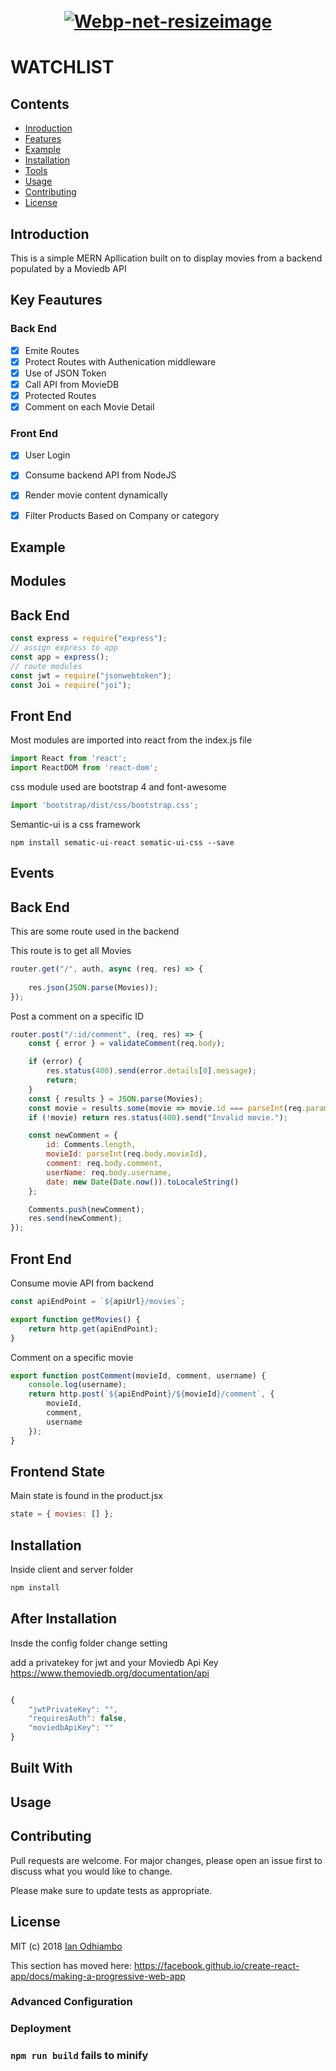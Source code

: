 <h1 align="center">
  <br><a href="https://imgbb.com/"><img src="https://i.ibb.co/fppDbMx/Webp-net-resizeimage.jpg" alt="Webp-net-resizeimage" border="0"></a></a>
</h1>

# WATCHLIST

## Contents
- [Inroduction](#Introduction )
- [Features](#Key-Feautures)
- [Example](#Example )
- [Installation](#Installation)
- [Tools](#Built-With)
- [Usage](#Usage)
- [Contributing](#Contributing)
- [License](#License)


## Introduction

This is a simple MERN Apllication built on to display movies from a backend populated by a Moviedb API
## Key Feautures

### Back End
- [x] Emite Routes 
- [x] Protect Routes with Authenication middleware
- [x] Use of JSON Token 
- [x] Call API from MovieDB
- [x] Protected Routes
- [x] Comment on each Movie Detail

### Front End
- [x] User Login 
- [x] Consume backend API from NodeJS
- [x] Render movie content dynamically 
- [x] Filter Products Based on Company or category



## Example 



## Modules

## Back End

```js
const express = require("express");
// assign express to app
const app = express();
// route modules 
const jwt = require("jsonwebtoken");
const Joi = require("joi");
```

## Front End
Most modules are imported into react from the index.js file
```js
import React from 'react';
import ReactDOM from 'react-dom';
```
css module used are bootstrap 4 and font-awesome  
```js
import 'bootstrap/dist/css/bootstrap.css';
```

Semantic-ui is a css framework
```
npm install sematic-ui-react sematic-ui-css --save
```

## Events

## Back End
This are some route used in the backend

This route is to get all Movies 
```js
router.get("/", auth, async (req, res) => {
	
	res.json(JSON.parse(Movies));
});
```

Post a comment on a specific ID
```js
router.post("/:id/comment", (req, res) => {
	const { error } = validateComment(req.body);

	if (error) {
		res.status(400).send(error.details[0].message);
		return;
	}
	const { results } = JSON.parse(Movies);
	const movie = results.some(movie => movie.id === parseInt(req.params.id));
	if (!movie) return res.status(400).send("Invalid movie.");

	const newComment = {
		id: Comments.length,
		movieId: parseInt(req.body.movieId),
		comment: req.body.comment,
		userName: req.body.username,
		date: new Date(Date.now()).toLocaleString()
	};

	Comments.push(newComment);
	res.send(newComment);
});
```


## Front End
Consume movie API from backend
```js
const apiEndPoint = `${apiUrl}/movies`;

export function getMovies() {
	return http.get(apiEndPoint);
}
```

Comment on a specific movie 
```js
export function postComment(movieId, comment, username) {
	console.log(username);
	return http.post(`${apiEndPoint}/${movieId}/comment`, {
		movieId,
		comment,
		username
	});
}
```



## Frontend State

Main state is found in the product.jsx
```js
state = { movies: [] };

```

## Installation

Inside client and server folder
```bash
npm install
```

## After Installation 

Insde the config folder change setting

add a privatekey for jwt 
and your Moviedb Api Key https://www.themoviedb.org/documentation/api

```js

{
	"jwtPrivateKey": "",
	"requiresAuth": false,
	"moviedbApiKey": ""
}


```

## Built With


## Usage


## Contributing
Pull requests are welcome. For major changes, please open an issue first to discuss what you would like to change.

Please make sure to update tests as appropriate.

## License
MIT (c) 2018 [Ian Odhiambo](https://github.com/ianodad)

This section has moved here: https://facebook.github.io/create-react-app/docs/making-a-progressive-web-app

### Advanced Configuration



### Deployment



### `npm run build` fails to minify

